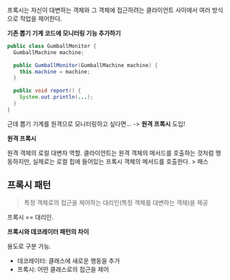 프록시는 자신이 대변하는 객체와 그 객체에 접근하려는 클라이언트 사이에서 여러 방식으로 작업을 제어한다.



**기존 뽑기 기계 코드에 모니터링 기능 추가하기**

``` java
public class GumballMonitor {
  GumballMachine machine;
  
  public GumballMonitor(GumballMachine machine) {
    this.machine = machine;
  }
  
  public void report() {
    System.out.println(...);
  }
}
```



근데 뽑기 기계를 원격으로 모니터링하고 싶다면... -> **원격 프록시** 도입!



**원격 프록시**

원격 객체의 로컬 대변자 역할. 클라이언트는 원격 객체의 메서드를 호출하는 것처럼 행동하지만, 실제로는 로컬 힙에 들어있는 프록시 객체의 메서드를 호출한다. > 패스



## 프록시 패턴

> 특정 객체로의 접근을 제어하는 대리인(특정 객체를 대변하는 객체)을 제공

프록시 == 대리인.



**프록시와 데코레이터 패턴의 차이**

용도로 구분 가능.

- 데코레이터: 클래스에 새로운 행동을 추가
- 프록시: 어떤 클래스로의 접근을 제어